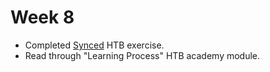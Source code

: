 # Week 8

* Completed [Synced](../../htb/machines/synced.md) HTB exercise.&#x20;
* Read through "Learning Process" HTB academy module.
